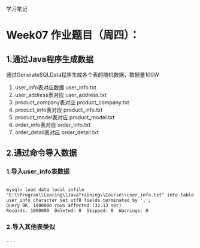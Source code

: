 学习笔记
# Week07 作业题目（周四）：
## 1.通过Java程序生成数据
通过GenerateSQLData程序生成各个表的随机数据，数据量100W
1. user_info表对应数据 user_info.txt
2. user_address表对应 user_address.txt
3. product_company表对应 product_company.txt
4. product_info表对应 product_info.txt
5. product_model表对应 product_model.txt
6. order_info表对应 order_info.txt
7. order_detail表对应 order_detail.txt

## 2.通过命令导入数据
### 1.导入user_info表数据
<pre><code>
mysql> load data local infile "E:\\Program\\Learing\\JavaTraining\\Course\\user_info.txt" into table user_info character set utf8 fields terminated by ',';
Query OK, 1000000 rows affected (32.13 sec)
Records: 1000000  Deleted: 0  Skipped: 0  Warnings: 0
</code></pre>
### 2.导入其他表类似
<pre>
...
</pre>
